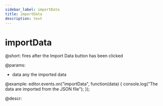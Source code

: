 ```yaml
---
sidebar_label: importData
title: importData
description: text
---
```


# importData

@short: fires after the Import Data button has been clicked

@params:
- data  any the imported data

@example:
editor.events.on("importData", function(data) {
    console.log("The data are imported from the JSON file");
});

@descr: